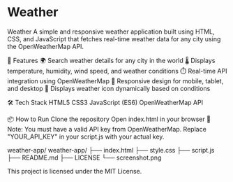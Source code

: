 # Weather
Weather
A simple and responsive weather application built using HTML, CSS, and JavaScript that fetches real-time weather data for any city using the OpenWeatherMap API.

🚀 Features 🌍 Search weather details for any city in the world 🌡 Displays temperature, humidity, wind speed, and weather conditions ⏱ Real-time API integration using OpenWeatherMap 📱 Responsive design for mobile, tablet, and desktop 🔄 Displays weather icon dynamically based on conditions

🛠 Tech Stack HTML5 CSS3 JavaScript (ES6) OpenWeatherMap API

📦 How to Run Clone the repository Open index.html in your browser 🔑 Note: You must have a valid API key from OpenWeatherMap. Replace "YOUR_API_KEY" in your script.js with your actual key.

weather-app/ weather-app/ ├── index.html ├── style.css ├── script.js ├── README.md ├── LICENSE
└── screenshot.png

This project is licensed under the MIT License.
